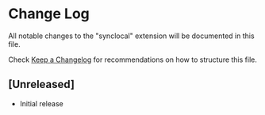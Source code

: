 # Change Log
All notable changes to the "synclocal" extension will be documented in this file.

Check [Keep a Changelog](http://keepachangelog.com/) for recommendations on how to structure this file.

## [Unreleased]
- Initial release